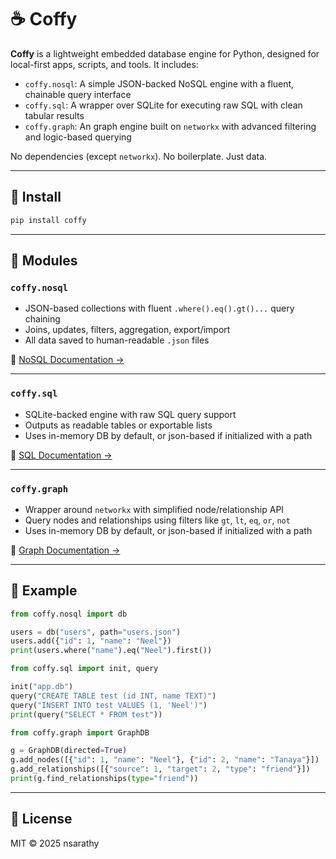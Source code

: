 # ☕ Coffy

**Coffy** is a lightweight embedded database engine for Python, designed for local-first apps, scripts, and tools. It includes:

- `coffy.nosql`: A simple JSON-backed NoSQL engine with a fluent, chainable query interface  
- `coffy.sql`: A wrapper over SQLite for executing raw SQL with clean tabular results  
- `coffy.graph`: An graph engine built on `networkx` with advanced filtering and logic-based querying

No dependencies (except `networkx`). No boilerplate. Just data.

---

## 🔧 Install

```bash
pip install coffy
```

---

## 📂 Modules

### `coffy.nosql`

- JSON-based collections with fluent `.where().eq().gt()...` query chaining  
- Joins, updates, filters, aggregation, export/import  
- All data saved to human-readable `.json` files  

📄 [NoSQL Documentation →](./NOSQL_DOCS.md)

---

### `coffy.sql`

- SQLite-backed engine with raw SQL query support  
- Outputs as readable tables or exportable lists  
- Uses in-memory DB by default, or json-based if initialized with a path  

📄 [SQL Documentation →](./SQL_DOCS.md)

---

### `coffy.graph`

- Wrapper around `networkx` with simplified node/relationship API  
- Query nodes and relationships using filters like `gt`, `lt`, `eq`, `or`, `not`  
- Uses in-memory DB by default, or json-based if initialized with a path  

📄 [Graph Documentation →](./GRAPH_DOCS.md)

---

## 🧪 Example

```python
from coffy.nosql import db

users = db("users", path="users.json")
users.add({"id": 1, "name": "Neel"})
print(users.where("name").eq("Neel").first())
```

```python
from coffy.sql import init, query

init("app.db")
query("CREATE TABLE test (id INT, name TEXT)")
query("INSERT INTO test VALUES (1, 'Neel')")
print(query("SELECT * FROM test"))
```

```python
from coffy.graph import GraphDB

g = GraphDB(directed=True)
g.add_nodes([{"id": 1, "name": "Neel"}, {"id": 2, "name": "Tanaya"}])
g.add_relationships([{"source": 1, "target": 2, "type": "friend"}])
print(g.find_relationships(type="friend"))
```

---

## 📄 License

MIT © 2025 nsarathy